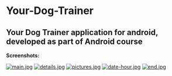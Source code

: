 # Your-Dog-Trainer
## Your Dog Trainer application for android, developed as part of Android course

**Screenshots:**

[![main.jpg](https://i.postimg.cc/pTkz6SVw/main.jpg)](https://postimg.cc/dkkh74y6) 
[![details.jpg](https://i.postimg.cc/yNmFFdMY/details.jpg)](https://postimg.cc/FfKdv9F2) 
[![pictures.jpg](https://i.postimg.cc/0jQDRCbb/pictures.jpg)](https://postimg.cc/FdM703b4) 
[![date-hour.jpg](https://i.postimg.cc/7L83G7QW/date-hour.jpg)](https://postimg.cc/fVCt13sc) 
[![end.jpg](https://i.postimg.cc/26CnTYYd/end.jpg)](https://postimg.cc/Ffnfs271)

